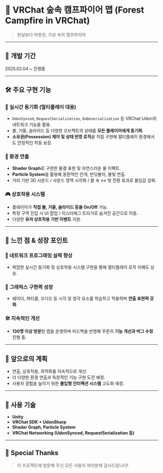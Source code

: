 # 🌲 VRChat 숲속 캠프파이어 맵 (Forest Campfire in VRChat)

> 현실보다 따뜻한, 가상 속의 캠프파이어

---

## 📅 개발 기간

2025.02.04 ~ 진행중

---

## 🛠️ 주요 구현 기능

### 🔁 실시간 동기화 (멀티플레이 대응)

- `UdonSynced`, `RequestSerialization`, `OnDeserialization` 등 VRChat Udon의 네트워크 기능을 활용.
- 불, 거울, 슬라이드 등 다양한 오브젝트의 상태를 **모든 플레이어에게 동기화**.
- **소유권(Possession) 제어 및 상태 반영 로직**을 직접 구현해 멀티플레이 환경에서도 안정적인 작동 보장.

### 🌌 환경 연출

- **Shader Graph**로 구현한 물결 표현 및 자연스러운 물 이펙트.
- **Particle System**을 활용해 몽환적인 안개, 반딧불이, 불빛 연출.
- 거리 기반 3D 사운드 / 사운드 영역 시각화 / 물 속 ↔ 밖 전환 효과로 몰입감 강화.

### 🎮 상호작용 시스템

- 플레이어가 **직접 불, 거울, 슬라이드 등을 On/Off** 가능.
- 특정 구역 진입 시 UI 팝업 / 이스터에그 트리거로 숨겨진 공간으로 이동.
- 다양한 **유저 상호작용 기반 이벤트** 지원.

---

## 🌱 느낀 점 & 성장 포인트

### 📡 네트워크 프로그래밍 실력 향상

- 복잡한 실시간 동기화 및 상호작용 시스템 구현을 통해 멀티플레이 로직 이해도 상승.

### 🎨 그래픽스 구현력 성장

- 쉐이더, 파티클, 오디오 등 시각 및 청각 요소를 학습하고 적용하며 **연출 표현력 강화**.

### 🛠 지속적인 개선

- **130명 이상 방문**한 맵을 운영하며 피드백을 반영해 꾸준히 **기능 개선과 버그 수정** 진행 중.

---

## 🔮 앞으로의 계획

- 연출, 상호작용, 최적화를 지속적으로 개선.
- 더 다양한 환경 연출과 독창적인 기능 구현 도전 예정.
- 사용자 경험을 높이기 위한 **몰입형 인터랙션 시스템** 고도화 예정.

---


## 📌 사용 기술

- **Unity**
- **VRChat SDK + UdonSharp**
- **Shader Graph, Particle System**
- **VRChat Networking (UdonSynced, RequestSerialization 등)**

---

## 🙌 Special Thanks

> 이 프로젝트에 방문해 주신 모든 사용자 여러분께 감사드립니다!
